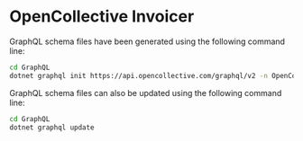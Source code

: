# OpenCollective Invoicer

GraphQL schema files have been generated using the following command line:
```sh
cd GraphQL
dotnet graphql init https://api.opencollective.com/graphql/v2 -n OpenCollective
```

GraphQL schema files can also be updated using the following command line:
```sh
cd GraphQL
dotnet graphql update
```
